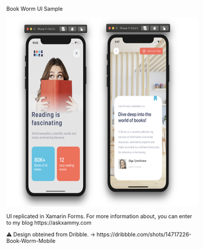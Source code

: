 Book Worm UI Sample

<p align="center">
<img src="https://github.com/LeomarisReyes/BookWormUISample/blob/master/Images/BoorkWorm_AskXammyReplication.png" height="500" width="650" title="Christmas"/>
</p>

<p>UI replicated in Xamarin Forms. For more information about, you can enter to my blog https://askxammy.com </p>
⚠ Design obteined from Dribble. -> https://dribbble.com/shots/14717226-Book-Worm-Mobile
